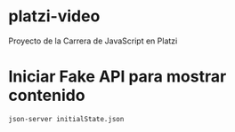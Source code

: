 # platzi-video

Proyecto de la Carrera de JavaScript en Platzi

# Iniciar Fake API para mostrar contenido

```
json-server initialState.json
```
